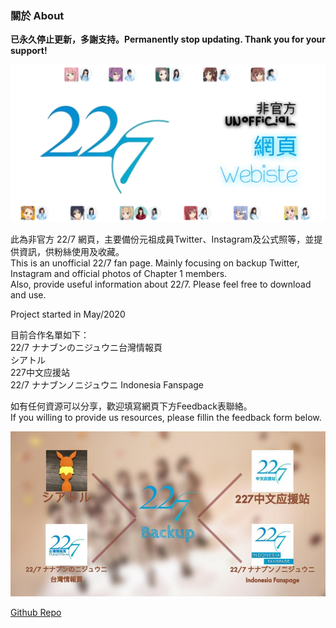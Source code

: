 ### 關於 About

**已永久停止更新，多謝支持。Permanently stop updating. Thank you for your support!**<br>

<img src="../Img/227Cover_v2.PNG" alt="Cover" width="vw"><br>

此為非官方 22/7 網頁，主要備份元祖成員Twitter、Instagram及公式照等，並提供資訊，供粉絲使用及收藏。<br>
This is an unofficial 22/7 fan page. Mainly focusing on backup Twitter, Instagram and official photos of Chapter 1 members.<br>
Also, provide useful information about 22/7. Please feel free to download and use.<br>

Project started in May/2020<br>

目前合作名單如下：<br>
22/7 ナナブンのニジュウニ台灣情報頁<br>
シアトル<br>
227中文应援站<br>
22/7 ナナブンノニジュウニ Indonesia Fanspage<br>

如有任何資源可以分享，歡迎填寫網頁下方Feedback表聯絡。<br>
If you willing to provide us resources, please fillin the feedback form below.<br>

<img src="../Img/Coop.jpg" alt="Promo" width="vw"><br>

<a target="_blank" rel="noreferrer noopener" href="https://github.com/LYHPandaKing/227PhotoBackup">Github Repo</a>